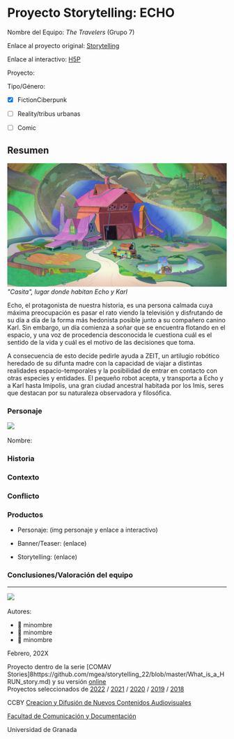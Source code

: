 

# Proyecto Storytelling: ECHO

Nombre del Equipo: _The Travelers_ (Grupo 7)

Enlace al proyecto original: [Storytelling](https://github.com/aurabranford/storytelling)

Enlace al interactivo: [H5P](https://h5p.org/node/1368753)

Proyecto: 

Tipo/Género:  
- [x] FictionCiberpunk  
- [ ] Reality/tribus urbanas  
- [ ] Comic


## Resumen

![](https://github.com/aurabranford/storytelling/blob/master/casita.jfif)
_"Casita", lugar donde habitan Echo y Karl_

Echo, el protagonista de nuestra historia, es una persona calmada cuya máxima preocupación es pasar el rato viendo la televisión y disfrutando de su día a día de la forma más hedonista posible junto a su compañero canino Karl. Sin embargo, un día comienza a soñar que se encuentra flotando en el espacio, y una voz de procedencia desconocida le cuestiona cuál es el sentido de la vida y cuál es el motivo de las decisiones que toma.

A consecuencia de esto decide pedirle ayuda a ZEIT, un artilugio robótico heredado de su difunta madre con la capacidad de viajar a distintas realidades espacio-temporales y la posibilidad de entrar en contacto con otras especies y entidades. El pequeño robot acepta, y transporta a Echo y a Karl hasta Imípolis, una gran ciudad ancestral habitada por los Imis, seres que destacan por su naturaleza observadora y filosófica.


### Personaje

![](https://github.com/mgea/storytelling/blob/master/img-nobody.png)

Nombre: 


### Historia


### Contexto


### Conflicto 



### Productos

- Personaje: (img personaje y enlace a interactivo) 


- Banner/Teaser:  (enlace) 


- Storytelling: (enlace) 




### Conclusiones/Valoración del equipo

------
![](https://upload.wikimedia.org/wikipedia/commons/thumb/6/62/CC-BY-SA-Andere_Wikis_%28v%29.svg/200px-CC-BY-SA-Andere_Wikis_%28v%29.svg.png)


Autores:  
<!---
Incluir lista de personas del grupo 
Se puede añadir enlace a página personal de github o lo que se quiera...(optativo)
-->

- :man: minombre
- :woman: minombre
- :woman: minombre 

<!---
Lista completa de emojis de markDown - https://gist.github.com/rxaviers/7360908) 
-->



Febrero, 202X

Proyecto dentro de la serie [COMAV Stories]8https://github.com/mgea/storytelling_22/blob/master/What_is_a_HRUN_story.md) y su versión [online](https://utopolis.ugr.es/media/HRUN/)  
Proyectos seleccionados de [2022](https://github.com/mgea/storytelling/blob/master/2022/readme.md) / [2021](https://github.com/mgea/storytelling/blob/master/2021/readme.md) / [2020](https://github.com/mgea/storytelling/blob/master/2020/readme.md)  / 
[2019](https://github.com/mgea/storytelling/blob/master/2019/readme.md) / [2018](https://github.com/mgea/storytelling/blob/master/2018/readme.md) 

CCBY [Creacion y Difusión de Nuevos Contenidos Audiovisuales](http://utopolis.ugr.es/medialab)

[Facultad de Comunicación y Documentación](http://fcd.ugr.es)

Universidad de Granada
